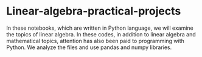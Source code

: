 # Linear-algebra-practical-projects
In these notebooks, which are written in Python language, we will examine the topics of linear algebra. In these codes, in addition to linear algebra and mathematical topics, attention has also been paid to programming with Python. We analyze the files and use pandas and numpy libraries.
